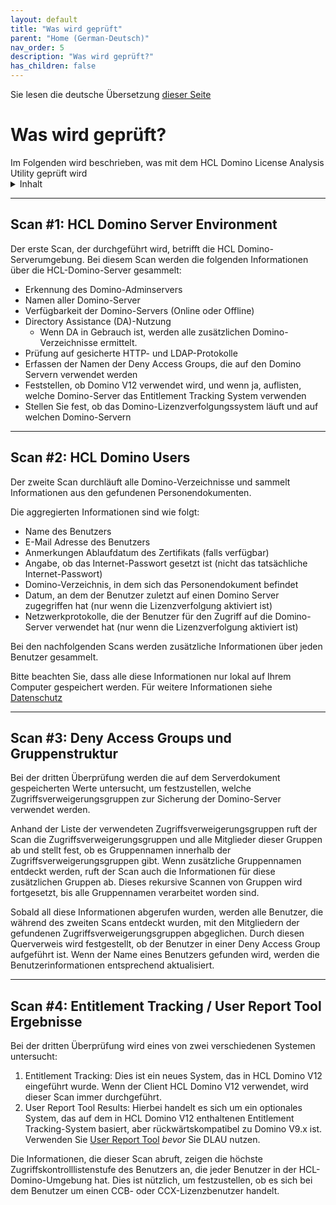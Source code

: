 ```yaml
---
layout: default
title: "Was wird geprüft"
parent: "Home (German-Deutsch)"
nav_order: 5
description: "Was wird geprüft?"
has_children: false
---
```


Sie lesen die deutsche Übersetzung [dieser Seite](../scanning.md)

<h1>Was wird geprüft?</h1>
Im Folgenden wird beschrieben, was mit dem HCL Domino License Analysis Utility geprüft wird

<details close markdown="block">
  <summary>
    Inhalt
  </summary>
  {: .text-delta }
1. TOC
{:toc}
</details>

___
## Scan #1: HCL Domino Server Environment

Der erste Scan, der durchgeführt wird, betrifft die HCL Domino-Serverumgebung. Bei diesem Scan werden die folgenden Informationen über die HCL-Domino-Server gesammelt:

- Erkennung des Domino-Adminservers
- Namen aller Domino-Server
- Verfügbarkeit der Domino-Servers (Online oder Offline)
- Directory Assistance (DA)-Nutzung
  - Wenn DA in Gebrauch ist, werden alle zusätzlichen Domino-Verzeichnisse ermittelt.
- Prüfung auf gesicherte HTTP- und LDAP-Protokolle
- Erfassen der Namen der Deny Access Groups, die auf den Domino Servern verwendet werden
- Feststellen, ob Domino V12 verwendet wird, und wenn ja, auflisten, welche Domino-Server das Entitlement Tracking System verwenden
- Stellen Sie fest, ob das Domino-Lizenzverfolgungssystem läuft und auf welchen Domino-Servern

___
## Scan #2: HCL Domino Users

Der zweite Scan durchläuft alle Domino-Verzeichnisse und sammelt Informationen aus den gefundenen Personendokumenten.

Die aggregierten Informationen sind wie folgt:

- Name des Benutzers
- E-Mail Adresse des Benutzers
- Anmerkungen Ablaufdatum des Zertifikats (falls verfügbar)
- Angabe, ob das Internet-Passwort gesetzt ist (nicht das tatsächliche Internet-Passwort)
- Domino-Verzeichnis, in dem sich das Personendokument befindet
- Datum, an dem der Benutzer zuletzt auf einen Domino Server zugegriffen hat (nur wenn die Lizenzverfolgung aktiviert ist)
- Netzwerkprotokolle, die der Benutzer für den Zugriff auf die Domino-Server verwendet hat (nur wenn die Lizenzverfolgung aktiviert ist)

Bei den nachfolgenden Scans werden zusätzliche Informationen über jeden Benutzer gesammelt.

Bitte beachten Sie, dass alle diese Informationen nur lokal auf Ihrem Computer gespeichert werden. Für weitere Informationen siehe [Datenschutz](privacy.md)

___
## Scan #3: Deny Access Groups und Gruppenstruktur

Bei der dritten Überprüfung werden die auf dem Serverdokument gespeicherten Werte untersucht, um festzustellen, welche Zugriffsverweigerungsgruppen zur Sicherung der Domino-Server verwendet werden. 

Anhand der Liste der verwendeten Zugriffsverweigerungsgruppen ruft der Scan die Zugriffsverweigerungsgruppen und alle Mitglieder dieser Gruppen ab und stellt fest, ob es Gruppennamen innerhalb der Zugriffsverweigerungsgruppen gibt. Wenn zusätzliche Gruppennamen entdeckt werden, ruft der Scan auch die Informationen für diese zusätzlichen Gruppen ab. Dieses rekursive Scannen von Gruppen wird fortgesetzt, bis alle Gruppennamen verarbeitet worden sind.

Sobald all diese Informationen abgerufen wurden, werden alle Benutzer, die während des zweiten Scans entdeckt wurden, mit den Mitgliedern der gefundenen Zugriffsverweigerungsgruppen abgeglichen. Durch diesen Querverweis wird festgestellt, ob der Benutzer in einer Deny Access Group aufgeführt ist. Wenn der Name eines Benutzers gefunden wird, werden die Benutzerinformationen entsprechend aktualisiert.

___
## Scan #4: Entitlement Tracking / User Report Tool Ergebnisse

Bei der dritten Überprüfung wird eines von zwei verschiedenen Systemen untersucht:

1. Entitlement Tracking: Dies ist ein neues System, das in HCL Domino V12 eingeführt wurde. Wenn der Client HCL Domino V12 verwendet, wird dieser Scan immer durchgeführt.
2. User Report Tool Results: Hierbei handelt es sich um ein optionales System, das auf dem in HCL Domino V12 enthaltenen Entitlement Tracking-System basiert, aber rückwärtskompatibel zu Domino V9.x ist. Verwenden Sie [User Report Tool](https://support.hcltechsw.com/csm?id=kb_article&sysparm_article=KB0095328) _bevor_ Sie DLAU nutzen. 


Die Informationen, die dieser Scan abruft, zeigen die höchste Zugriffskontrolllistenstufe des Benutzers an, die jeder Benutzer in der HCL-Domino-Umgebung hat. Dies ist nützlich, um festzustellen, ob es sich bei dem Benutzer um einen CCB- oder CCX-Lizenzbenutzer handelt.